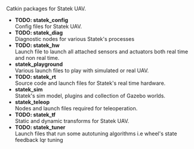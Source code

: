 Catkin packages for Statek UAV.

* **TODO: statek_config** </br>
  Config files for Statek UAV.
* **TODO: statek_diag** </br>
  Diagnostic nodes for various Statek's processes
* **TODO: statek_hw** </br>
  Launch file to launch all attached sensors and actuators both real time and non real time.
* **statek_playground** </br>
  Various launch files to play with simulated or real UAV.
* **TODO: statek_rt** </br>
  Source code and launch files for Statek's real time hardware.
* **statek_sim** </br>
  Statek's sim model, plugins and collection of Gazebo worlds.
* **statek_teleop** </br>
  Nodes and launch files required for teleoperation.
* **TODO: statek_tf** </br>
  Static and dynamic transforms for Statek UAV.
* **TODO: statek_tuner** </br>
  Launch files that run some autotuning algorithms i.e wheel's state feedback lqr tuning
